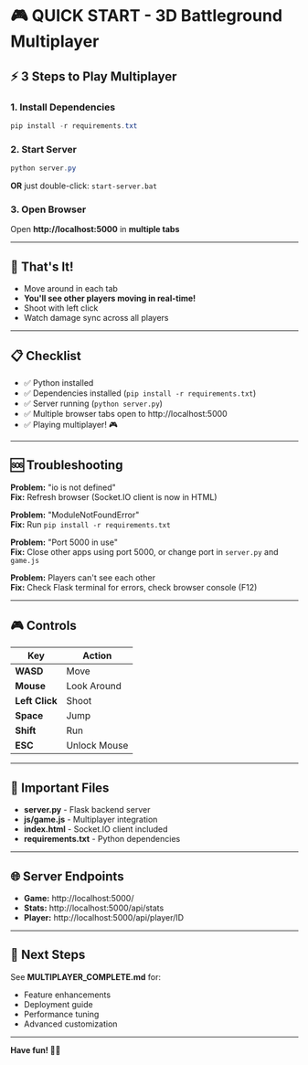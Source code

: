 # 🎮 QUICK START - 3D Battleground Multiplayer

## ⚡ 3 Steps to Play Multiplayer

### 1. Install Dependencies
```powershell
pip install -r requirements.txt
```

### 2. Start Server
```powershell
python server.py
```
**OR** just double-click: `start-server.bat`

### 3. Open Browser
Open **http://localhost:5000** in **multiple tabs**

---

## 🎯 That's It!

- Move around in each tab
- **You'll see other players moving in real-time!**
- Shoot with left click
- Watch damage sync across all players

---

## 📋 Checklist

- ✅ Python installed
- ✅ Dependencies installed (`pip install -r requirements.txt`)
- ✅ Server running (`python server.py`)
- ✅ Multiple browser tabs open to http://localhost:5000
- ✅ Playing multiplayer! 🎮

---

## 🆘 Troubleshooting

**Problem:** "io is not defined"  
**Fix:** Refresh browser (Socket.IO client is now in HTML)

**Problem:** "ModuleNotFoundError"  
**Fix:** Run `pip install -r requirements.txt`

**Problem:** "Port 5000 in use"  
**Fix:** Close other apps using port 5000, or change port in `server.py` and `game.js`

**Problem:** Players can't see each other  
**Fix:** Check Flask terminal for errors, check browser console (F12)

---

## 🎮 Controls

| Key | Action |
|-----|--------|
| **WASD** | Move |
| **Mouse** | Look Around |
| **Left Click** | Shoot |
| **Space** | Jump |
| **Shift** | Run |
| **ESC** | Unlock Mouse |

---

## 📁 Important Files

- **server.py** - Flask backend server
- **js/game.js** - Multiplayer integration
- **index.html** - Socket.IO client included
- **requirements.txt** - Python dependencies

---

## 🌐 Server Endpoints

- **Game:** http://localhost:5000/
- **Stats:** http://localhost:5000/api/stats
- **Player:** http://localhost:5000/api/player/ID

---

## 🚀 Next Steps

See **MULTIPLAYER_COMPLETE.md** for:
- Feature enhancements
- Deployment guide
- Performance tuning
- Advanced customization

---

**Have fun! 🎯🔫**
